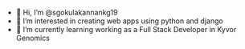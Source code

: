 - 👋 Hi, I’m @sgokulakannankg19
- 👀 I’m interested in creating web apps using python and django
- 🌱 I’m currently learning working as a Full Stack Developer in Kyvor Genomics

<!---
sgokulakannankg19/sgokulakannankg19 is a ✨ special ✨ repository because its `README.md` (this file) appears on your GitHub profile.
You can click the Preview link to take a look at your changes.
--->

